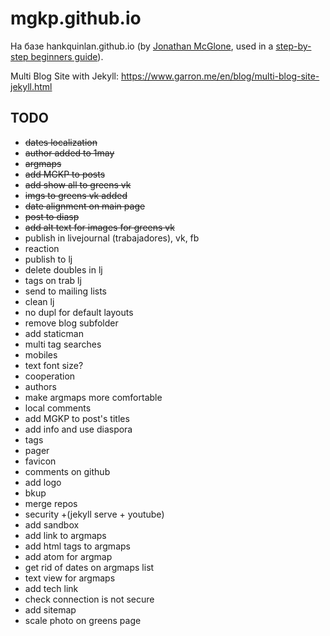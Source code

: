 mgkp.github.io
==============

На базе hankquinlan.github.io (by [Jonathan McGlone](http://jmcglone.com), used in a [step-by-step beginners guide](http://jmcglone.com/guides/github-pages)).

Multi Blog Site with Jekyll: https://www.garron.me/en/blog/multi-blog-site-jekyll.html

TODO
----
* ~~dates localization~~
* ~~author added to 1may~~
* ~~argmaps~~
* ~~add MGKP to posts~~
* ~~add show all to greens vk~~
* ~~imgs to greens vk added~~
* ~~date alignment on main page~~
* ~~post to diasp~~
* ~~add alt text for images for greens vk~~
* publish in livejournal (trabajadores), vk, fb
* reaction
* publish to lj
* delete doubles in lj
* tags on trab lj
* send to mailing lists
* clean lj
* no dupl for default layouts
* remove blog subfolder
* add staticman
* multi tag searches
* mobiles
* text font size?
* cooperation
* authors
* make argmaps more comfortable
* local comments
* add MGKP to post's titles
* add info and use diaspora
* tags
* pager
* favicon
* comments on github
* add logo
* bkup
* merge repos
* security +(jekyll serve + youtube)
* add sandbox
* add link to argmaps
* add html tags to argmaps
* add atom for argmap
* get rid of dates on argmaps list
* text view for argmaps
* add tech link
* check connection is not secure
* add sitemap
* scale photo on greens page